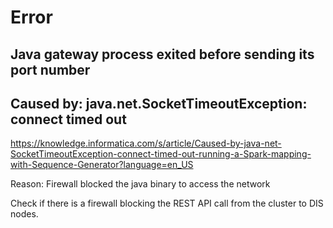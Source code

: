 # Error

## Java gateway process exited before sending its port number

## Caused by: java.net.SocketTimeoutException: connect timed out
https://knowledge.informatica.com/s/article/Caused-by-java-net-SocketTimeoutException-connect-timed-out-running-a-Spark-mapping-with-Sequence-Generator?language=en_US

Reason: Firewall blocked the java binary to access the network

Check if there is a firewall blocking the REST API call from the cluster to DIS nodes. 
